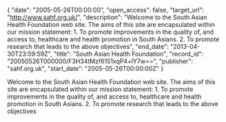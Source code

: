 {
  "date": "2005-05-26T00:00:00", 
  "open_access": false, 
  "target_url": "http://www.sahf.org.uk/", 
  "description": "Welcome to the South Asian Health Foundation web site. The aims of this site are encapsulated within our mission statement: 1. To promote improvements in the quality of, and access to, healthcare and health promotion in South Asians. 2. To promote research that leads to the above objectives", 
  "end_date": "2013-04-30T23:59:59Z", 
  "title": "South Asian Health Foundation", 
  "record_id": "20050526T000000/F3H34tMzf6151xqP4+lY7w==", 
  "publisher": "sahf.org.uk", 
  "start_date": "2005-05-26T00:00:00Z"
}

Welcome to the South Asian Health Foundation web site. The aims of this site are encapsulated within our mission statement: 1. To promote improvements in the quality of, and access to, healthcare and health promotion in South Asians. 2. To promote research that leads to the above objectives